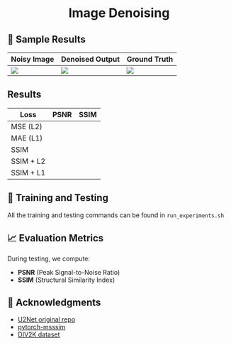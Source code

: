 # <p align="center"> Image Denoising</p>


## 📸 Sample Results

| Noisy Image | Denoised Output | Ground Truth |
|-------------|------------------|---------------|
| ![](outputs/test_outputs/0001_input.png) | ![](outputs/test_outputs/0001_output.png) | ![](outputs/test_outputs/0001_target.png) |

## Results
|    Loss   | PSNR | SSIM |
|-----------|------|------|
| MSE (L2)  |  |  |
| MAE (L1)  |  |  |
| SSIM      |  |  |
| SSIM + L2 |  |  |
| SSIM + L1 |  |  |

## 🎯 Training and Testing 

All the training and testing commands can be found in `run_experiments.sh`


## 📈 Evaluation Metrics

During testing, we compute:
- **PSNR** (Peak Signal-to-Noise Ratio)
- **SSIM** (Structural Similarity Index)

## 🙏 Acknowledgments

- [U2Net original repo](https://github.com/xuebinqin/U-2-Net)
- [pytorch-msssim](https://github.com/VainF/pytorch-msssim)
- [DIV2K dataset](https://data.vision.ee.ethz.ch/cvl/DIV2K/)
